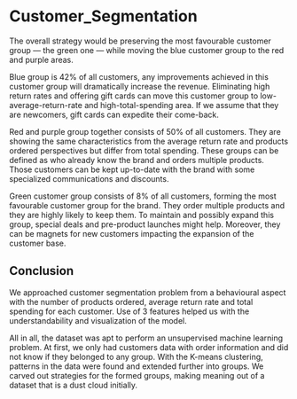 # Customer_Segmentation
The overall strategy would be preserving the most favourable customer group — the green one — while moving the blue customer group to the red and purple areas.

Blue group is 42% of all customers, any improvements achieved in this customer group will dramatically increase the revenue. Eliminating high return rates and offering gift cards can move this customer group to low-average-return-rate and high-total-spending area. If we assume that they are newcomers, gift cards can expedite their come-back.

Red and purple group together consists of 50% of all customers. They are showing the same characteristics from the average return rate and products ordered perspectives but differ from total spending. These groups can be defined as who already know the brand and orders multiple products. Those customers can be kept up-to-date with the brand with some specialized communications and discounts.

Green customer group consists of 8% of all customers, forming the most favourable customer group for the brand. They order multiple products and they are highly likely to keep them. To maintain and possibly expand this group, special deals and pre-product launches might help. Moreover, they can be magnets for new customers impacting the expansion of the customer base.
## Conclusion
We approached customer segmentation problem from a behavioural aspect with the number of products ordered, average return rate and total spending for each customer. Use of 3 features helped us with the understandability and visualization of the model.

All in all, the dataset was apt to perform an unsupervised machine learning problem. At first, we only had customers data with order information and did not know if they belonged to any group. With the K-means clustering, patterns in the data were found and extended further into groups. We carved out strategies for the formed groups, making meaning out of a dataset that is a dust cloud initially.
